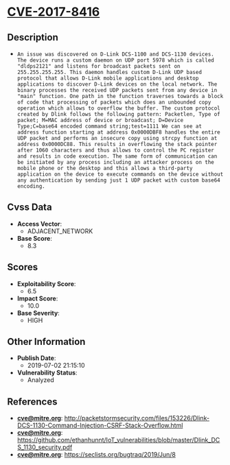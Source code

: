 
# [CVE-2017-8416](http://packetstormsecurity.com/files/153226/Dlink-DCS-1130-Command-Injection-CSRF-Stack-Overflow.html)

## Description

- `An issue was discovered on D-Link DCS-1100 and DCS-1130 devices. The device runs a custom daemon on UDP port 5978 which is called "dldps2121" and listens for broadcast packets sent on 255.255.255.255. This daemon handles custom D-Link UDP based protocol that allows D-Link mobile applications and desktop applications to discover D-Link devices on the local network. The binary processes the received UDP packets sent from any device in "main" function. One path in the function traverses towards a block of code that processing of packets which does an unbounded copy operation which allows to overflow the buffer. The custom protocol created by Dlink follows the following pattern: Packetlen, Type of packet; M=MAC address of device or broadcast; D=Device Type;C=base64 encoded command string;test=1111 We can see at address function starting at address 0x0000DBF8 handles the entire UDP packet and performs an insecure copy using strcpy function at address 0x0000DC88. This results in overflowing the stack pointer after 1060 characters and thus allows to control the PC register and results in code execution. The same form of communication can be initiated by any process including an attacker process on the mobile phone or the desktop and this allows a third-party application on the device to execute commands on the device without any authentication by sending just 1 UDP packet with custom base64 encoding.`

## Cvss Data

- **Access Vector**:
  - ADJACENT_NETWORK
- **Base Score**:
  - 8.3

## Scores

- **Exploitability Score**:
  - 6.5
- **Impact Score**:
  - 10.0
- **Base Severity**:
  - HIGH

## Other Information

- **Publish Date**:
  - 2019-07-02 21:15:10
- **Vulnerability Status**:
  - Analyzed

## References

- **cve@mitre.org**: http://packetstormsecurity.com/files/153226/Dlink-DCS-1130-Command-Injection-CSRF-Stack-Overflow.html
- **cve@mitre.org**: https://github.com/ethanhunnt/IoT_vulnerabilities/blob/master/Dlink_DCS_1130_security.pdf
- **cve@mitre.org**: https://seclists.org/bugtraq/2019/Jun/8
